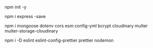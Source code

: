 npm init -y

npm i express -save

npm i mongoose dotenv cors esm config-yml bcrypt cloudinary multer multer-storage-cloudinary

npm i -D eslint eslint-config-prettier prettier nodemon
